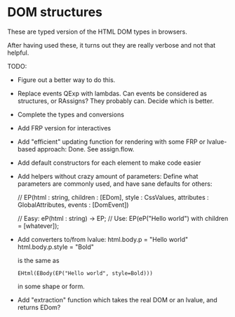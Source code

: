 # DOM structures

These are typed version of the HTML DOM types in browsers.

After having used these, it turns out they are really verbose and not that helpful.

TODO:
- Figure out a better way to do this.

- Replace events QExp with lambdas. Can events be considered as structures, or RAssigns?
  They probably can. Decide which is better.
  
- Complete the types and conversions

- Add FRP version for interactives

- Add "efficient" updating function for rendering with some FRP
  or lvalue-based approach: Done. See assign.flow.

- Add default constructors for each element to make code easier

- Add helpers without crazy amount of parameters:
  Define what parameters are commonly used, and have sane defaults for others:

  // EP(html : string, children : [EDom], style : CssValues, attributes : GlobalAttributes, events : [DomEvent])

	// Easy:
	eP(html : string) -> EP;
	// Use:
	EP(eP("Hello world") with children = [whatever]);

- Add converters to/from lvalue:
	html.body.p = "Hello world"
	html.body.p.style = "Bold"

  is the same as

	  EHtml(EBody(EP("Hello world", style=Bold)))

  in some shape or form.

- Add "extraction" function which takes the real DOM or an lvalue, and returns EDom?
